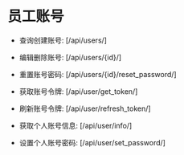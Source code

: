 # 员工账号

- 查询创建账号:
[/api/users/]

- 编辑删除账号:
[/api/users/{id}/]

- 重置账号密码:
[/api/users/{id}/reset_password/]

- 获取账号令牌:
[/api/user/get_token/]

- 刷新账号令牌:
[/api/user/refresh_token/]

- 获取个人账号信息:
[/api/user/info/]

- 设置个人账号密码:
[/api/user/set_password/]